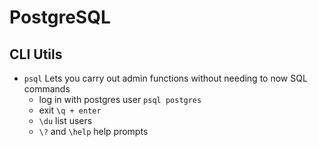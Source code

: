 # PostgreSQL  

## CLI Utils
* `psql` Lets you carry out admin functions without needing to now SQL commands
    * log in with postgres user `psql postgres`
    * exit `\q + enter`
    * `\du` list users 
    * `\?` and `\help` help prompts
